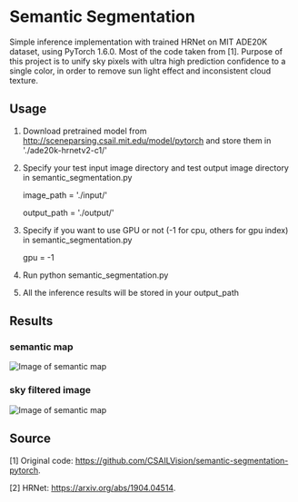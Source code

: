 # Semantic Segmentation
Simple inference implementation with trained HRNet on MIT ADE20K dataset, using PyTorch 1.6.0. Most of the code taken from [1]. Purpose of this project is to unify sky pixels with ultra high prediction confidence to a single color, in order to remove sun light effect and inconsistent cloud texture.

## Usage
1. Download pretrained model from http://sceneparsing.csail.mit.edu/model/pytorch and store them in './ade20k-hrnetv2-c1/'

2. Specify your test input image directory and test output image directory in semantic_segmentation.py

   image_path = './input/'

   output_path = './output/'

3. Specify if you want to use GPU or not (-1 for cpu, others for gpu index) in semantic_segmentation.py

   gpu = -1

4. Run python semantic_segmentation.py

5. All the inference results will be stored in your output_path

## Results

### semantic map

![Image of semantic map](https://github.com/liuch37/semantic-segmentation/blob/master/ADE_test_00000272.png)

### sky filtered image

![Image of semantic map](https://github.com/liuch37/semantic-segmentation/blob/master/ADE_test_00000272_filtered.png)

## Source
[1] Original code: https://github.com/CSAILVision/semantic-segmentation-pytorch.

[2] HRNet: https://arxiv.org/abs/1904.04514.
